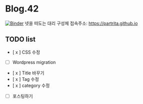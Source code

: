 # Blog.42
[![Binder](https://mybinder.org/badge_logo.svg)](https://mybinder.org/v2/gh/partrita/partrita.github.io.git/src?filepath=posts)
넷을 떠도는 대리 구성체
접속주소: https://partrita.github.io

## TODO list
- [ x ] CSS 수정
- [ ] Wordpress migration
- [ x ] Title 바꾸기
- [ x ] Tag 수정
- [ x ] category 수정
- [ ] 포스팅하기
